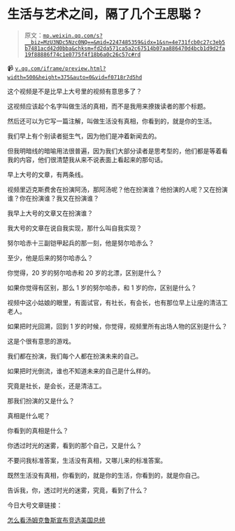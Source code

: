 # 生活与艺术之间，隔了几个王思聪？

> 原文：[`mp.weixin.qq.com/s?__biz=MzU3NDc5Nzc0NQ==&mid=2247485359&idx=1&sn=4e731fcb0c27c3eb5b7481acd42d0bba&chksm=fd2da571ca5a2c67514b07aa886470d4bcb1d9d2fa19f88886f74c1e0775f4f18b6a0c26c57c#rd`](http://mp.weixin.qq.com/s?__biz=MzU3NDc5Nzc0NQ==&mid=2247485359&idx=1&sn=4e731fcb0c27c3eb5b7481acd42d0bba&chksm=fd2da571ca5a2c67514b07aa886470d4bcb1d9d2fa19f88886f74c1e0775f4f18b6a0c26c57c#rd)

📹 [`v.qq.com/iframe/preview.html?width=500&height=375&auto=0&vid=f0718r7d5hd`](https://v.qq.com/iframe/preview.html?width=500&height=375&auto=0&vid=f0718r7d5hd)

这个视频是不是比早上大号里的视频有意思多了？

这视频应该起个名字叫做生活的真相，而不是我用来撩拨读者的那个标题。

然后还可以为它写一篇注解，叫做生活没有真相，你看到的，就是你的生活。

我们早上有个别读者挺生气，因为他们是冲着新闻去的。

但我明暗线的暗喻用法很普遍，因为我们大部分读者是思考型的，他们都是等着看我的内容，他们很清楚我从来不说表面上看起来的那句话。

早上大号的文章，有两条线。

视频里迈克斯费舍在扮演阿汤，那阿汤呢？他在扮演谁？他扮演的人呢？又在扮演谁？你在扮演谁？我又在扮演谁？

我早上大号的文章又在扮演谁？

我大号的文章在说自我实现，那什么叫自我实现？

努尔哈赤十三副铠甲起兵的那一刻，他是努尔哈赤么？

至少，他是后来的努尔哈赤么？

你觉得，20 岁的努尔哈赤和 20 岁的北漂，区别是什么？

如果你觉得有区别，那么 1 岁的努尔哈赤，和 1 岁的你，区别是什么？

视频中这小姑娘的眼里，有面试官，有社长，有会长，也有那位早上让座的清洁工老人。

如果把时光回溯，回到 1 岁的时候，你觉得，视频里所有出场人物的区别是什么？

这是个很有意思的游戏。

我们都在扮演，我们每个人都在扮演未来的自己。

如果把时光倒流，谁也不知道未来的自己是什么样的。

究竟是社长，是会长，还是清洁工。

那我们扮演的又是什么？

真相是什么呢？

你看到的真相是什么？

你透过时光的迷雾，看到的那个自己，又是什么？

不要问我标准答案，生活没有真相，又哪儿来的标准答案。

既然生活没有真相，你看到的，就是你的生活，你看到的，就是你自己。

告诉我，你，透过时光的迷雾，究竟，看到了什么？

今日大号文章链接：

[怎么看汤姆克鲁斯宣布竞选美国总统](https://mp.weixin.qq.com/s?__biz=MzU0MjYwNDU2Mw==&mid=2247487223&idx=1&sn=da8688b5c4ded7734398cb6430eff9b0&chksm=fb19628bcc6eeb9d0252f01ac0734f10ec129b7dcbdb9a4da44500b7400c87c08b0a32f5d54d&token=208860470&lang=zh_CN&scene=21#wechat_redirect)